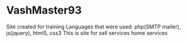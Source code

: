 # VashMaster93
Site created for training Languages that were used: php(SMTP mailer), js(jquery), html5, css3
This is site for sell services home services
